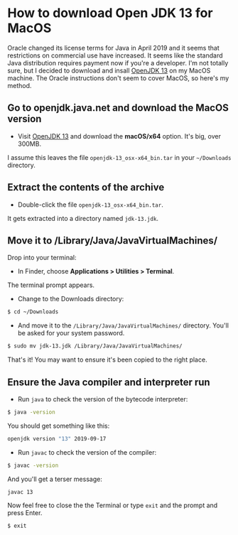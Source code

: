 # How to download Open JDK 13 for MacOS

Oracle changed its license terms for Java in April 2019 and it seems that
restrictions on commercial use have increased. It seems like the standard
Java distribution requires payment now if you're a developer. I'm not totally 
sure, but I decided to download and insall
[OpenJDK 13](https://openjdk.java.net) on my MacOS machine. The Oracle instructions
don't seem to cover MacOS, so here's my method.

## Go to openjdk.java.net and download the MacOS version

* Visit [OpenJDK 13](https://openjdk.java.net) and download the **macOS/x64** option. 
It's big, over 300MB.

I assume this leaves the file `openjdk-13_osx-x64_bin.tar` in your `~/Downloads` directory.

## Extract the contents of the archive

* Double-click the file `openjdk-13_osx-x64_bin.tar`.

It gets extracted into a directory named `jdk-13.jdk`.

## Move it to /Library/Java/JavaVirtualMachines/

Drop into your terminal:

* In Finder, choose **Applications > Utilities > Terminal**.

The terminal prompt appears.

* Change to the Downloads directory:

```bash
$ cd ~/Downloads
```

* And move it to the `/Library/Java/JavaVirtualMachines/` directory. 
You'll be asked for your system password.

```bash
$ sudo mv jdk-13.jdk /Library/Java/JavaVirtualMachines/
```

That's it! You may want to ensure it's been copied to the right place.

## Ensure the Java compiler and interpreter run

* Run `java` to check the version of the bytecode interpreter:

```bash
$ java -version
```

You should get something like this:

```bash
openjdk version "13" 2019-09-17
```

* Run `javac` to check the version of the compiler:

```bash
$ javac -version
```

And you'll get a terser message:

```
javac 13
```

Now feel free to close the the Terminal or type `exit` and the prompt and press Enter.

```
$ exit
```

